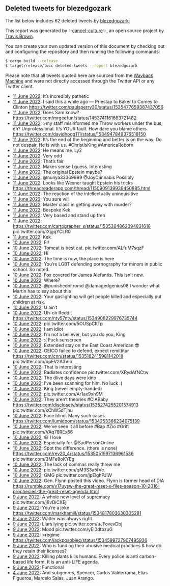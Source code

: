 ## Deleted tweets for blezedgozark

The list below includes 62 deleted tweets by
[blezedgozark](https://twitter.com/blezedgozark).



This report was generated by ✨[cancel-culture](https://github.com/travisbrown/cancel-culture)✨,
an open source project by [Travis Brown](https://twitter.com/travisbrown).

You can create your own updated version of this document by checking out and configuring the
repository and then running the following commands:

```bash
$ cargo build --release
$ target/release/twcc deleted-tweets --report blezedgozark
```

Please note that all tweets quoted here are sourced from the
[Wayback Machine](https://web.archive.org) and were not directly accessed through the Twitter API or
any Twitter client.

* [11 June 2022](https://web.archive.org/web/20220611065203/https://twitter.com/blezedgozark/status/1535515031915274241): It’s incredibly pathetic <!--1535515031915274241-->
* [11 June 2022](https://web.archive.org/web/20220611054124/https://twitter.com/blezedgozark/status/1535497288956620800): I said this a while ago — Priestap to Baker to Comey to Clinton https://twitter.com/paulsperry30/status/1535477659387437056 <!--1535497288956620800-->
* [11 June 2022](https://web.archive.org/web/20220611051447/https://twitter.com/blezedgozark/status/1535490515763834880): Does Sam know? https://twitter.com/mrgeefun/status/1453741161663721482 <!--1535490515763834880-->
* [11 June 2022](https://web.archive.org/web/20220611045844/https://twitter.com/blezedgozark/status/1535486518898327552): >my staff misinformed me Throw workers under the bus, eh? Unprofessional. It’s YOUR fault. How dare you blame others. https://twitter.com/davidhogg111/status/1534947849376518150 <!--1535486518898327552-->
* [11 June 2022](https://web.archive.org/web/20220611041906/https://twitter.com/blezedgozark/status/1535476622085615616): It’s the end of the beginning and better is on the way. Do not despair, He is with us.  #ChristIsKing   #AmericaReborn <!--1535476622085615616-->
* [11 June 2022](https://web.archive.org/web/20220611040944/https://twitter.com/blezedgozark/status/1535474261464211456): He means me. Ly2 <!--1535474261464211456-->
* [11 June 2022](https://web.archive.org/web/20220611012722/https://twitter.com/blezedgozark/status/1535433428899729409): Very odd <!--1535433428899729409-->
* [11 June 2022](https://web.archive.org/web/20220611011754/https://twitter.com/blezedgozark/status/1535431058149105665): That’s fair <!--1535431058149105665-->
* [11 June 2022](https://web.archive.org/web/20220611011740/https://twitter.com/blezedgozark/status/1535430965870243841): Makes sense I guess. Interesting <!--1535430965870243841-->
* [11 June 2022](https://web.archive.org/web/20220611011315/https://twitter.com/blezedgozark/status/1535429853276557312): The original Epstein maybe? <!--1535429853276557312-->
* [11 June 2022](https://web.archive.org/web/20220611010536/https://twitter.com/blezedgozark/status/1535427999713046529): @nunya33369999 @JoyCannabis Possibly <!--1535427999713046529-->
* [11 June 2022](https://web.archive.org/web/20220611005942/https://twitter.com/blezedgozark/status/1535426305889427456): Looks like Wexner taught Epstein his tricks https://threadreaderapp.com/thread/1150909139939450885.html <!--1535426305889427456-->
* [11 June 2022](https://web.archive.org/web/20220611005631/https://twitter.com/blezedgozark/status/1535425531188891648): The reaction of the intellectually uninquisitive <!--1535425531188891648-->
* [11 June 2022](https://web.archive.org/web/20220611003739/https://twitter.com/blezedgozark/status/1535420782574153728): You sure will <!--1535420782574153728-->
* [11 June 2022](https://web.archive.org/web/20220611003431/https://twitter.com/blezedgozark/status/1535419938311000065): Master class in getting away with murder? <!--1535419938311000065-->
* [11 June 2022](https://web.archive.org/web/20220611003028/https://twitter.com/blezedgozark/status/1535418963416387584): Bespoke  Kek <!--1535418963416387584-->
* [11 June 2022](https://web.archive.org/web/20220611002326/https://twitter.com/blezedgozark/status/1535417204694405120): Very based and stand up fren <!--1535417204694405120-->
* [11 June 2022](https://web.archive.org/web/20220611002224/https://twitter.com/blezedgozark/status/1535417018043621376): https://twitter.com/cartographer_s/status/1535304862094831618  pic.twitter.com/lXjgqYCLR0 <!--1535417018043621376-->
* [11 June 2022](https://web.archive.org/web/20220611000320/https://twitter.com/blezedgozark/status/1535412247672918016): Kek <!--1535412247672918016-->
* [10 June 2022](https://web.archive.org/web/20220610234233/https://twitter.com/blezedgozark/status/1535407047793029120): Fr! <!--1535407047793029120-->
* [10 June 2022](https://web.archive.org/web/20220610234035/https://twitter.com/blezedgozark/status/1535406465271287808): Tomcat is best cat. pic.twitter.com/ALfuM7sqzF <!--1535406465271287808-->
* [10 June 2022](https://web.archive.org/web/20220610233652/https://twitter.com/blezedgozark/status/1535405480339681280): Hi <!--1535405480339681280-->
* [10 June 2022](https://web.archive.org/web/20220610224603/https://twitter.com/blezedgozark/status/1535392703386529792): The time is now, the place is here <!--1535392703386529792-->
* [10 June 2022](https://web.archive.org/web/20220610214310/https://twitter.com/blezedgozark/status/1535376786095104001): You’re LGBT defending pornography for minors in public school.   So noted. <!--1535376786095104001-->
* [10 June 2022](https://web.archive.org/web/20220610212800/https://twitter.com/blezedgozark/status/1535373134957752320): Fox covered for James Alefantis. This isn’t new. <!--1535373134957752320-->
* [10 June 2022](https://web.archive.org/web/20220610212144/https://twitter.com/blezedgozark/status/1535371428018548741): Where? <!--1535371428018548741-->
* [10 June 2022](https://web.archive.org/web/20220610210204/https://twitter.com/blezedgozark/status/1535366712563933184): @punishednitromd @damagedgenius08 I wonder what Martin has to say about this <!--1535366712563933184-->
* [10 June 2022](https://web.archive.org/web/20220610200003/https://twitter.com/blezedgozark/status/1535350829393117184): Your gaslighting will get people killed and especially put children at risk. <!--1535350829393117184-->
* [10 June 2022](https://web.archive.org/web/20220610195701/https://twitter.com/blezedgozark/status/1535350197743587328): U ain’t <!--1535350197743587328-->
* [10 June 2022](https://web.archive.org/web/20220610195251/https://twitter.com/blezedgozark/status/1535349031387377664): Uh-oh Reddit https://twitter.com/nty57nty/status/1534908229976735744 <!--1535349031387377664-->
* [10 June 2022](https://web.archive.org/web/20220610194622/https://twitter.com/blezedgozark/status/1535346519389315072): pic.twitter.com/5OUSpCItTp <!--1535346519389315072-->
* [10 June 2022](https://web.archive.org/web/20220610194108/https://twitter.com/blezedgozark/status/1535346166841212929): I am idiot <!--1535346166841212929-->
* [10 June 2022](https://web.archive.org/web/20220610193647/https://twitter.com/blezedgozark/status/1535345135696850945): I’m not a believer, but you do you, King <!--1535345135696850945-->
* [10 June 2022](https://web.archive.org/web/20220610193522/https://twitter.com/blezedgozark/status/1535344761241882625): :(  Fuck sunscreen <!--1535344761241882625-->
* [10 June 2022](https://web.archive.org/web/20220610192422/https://twitter.com/blezedgozark/status/1535341152936730624): Extended stay on the East Coast American 😎 <!--1535341152936730624-->
* [10 June 2022](https://web.archive.org/web/20220610190848/https://twitter.com/blezedgozark/status/1535338086086782976): GEICO failed to defend, expect remittitur  https://twitter.com/cnn/status/1535162415981142018  pic.twitter.com/opEV2A3Vlo <!--1535338086086782976-->
* [10 June 2022](https://web.archive.org/web/20220610190146/https://twitter.com/blezedgozark/status/1535336317357154304): That is interesting <!--1535336317357154304-->
* [10 June 2022](https://web.archive.org/web/20220610185915/https://twitter.com/blezedgozark/status/1535335727168249857): Radiates confidence pic.twitter.com/XRydAfNCtw <!--1535335727168249857-->
* [10 June 2022](https://web.archive.org/web/20220610185349/https://twitter.com/blezedgozark/status/1535334356746571776): The dlive days were kino <!--1535334356746571776-->
* [10 June 2022](https://web.archive.org/web/20220610185259/https://twitter.com/blezedgozark/status/1535334189523841024): I’ve been scanning for him. No luck :( <!--1535334189523841024-->
* [10 June 2022](https://web.archive.org/web/20220610185026/https://twitter.com/blezedgozark/status/1535333488856948737): King (never empty-handed) <!--1535333488856948737-->
* [10 June 2022](https://web.archive.org/web/20220610184537/https://twitter.com/blezedgozark/status/1535332124105969664): pic.twitter.com/Ar1ax9xh9M <!--1535332124105969664-->
* [10 June 2022](https://web.archive.org/web/20220610184509/https://twitter.com/blezedgozark/status/1535332076173504512): They aren’t theories  #CIABaby   https://twitter.com/disclosetv/status/1535274255201574913  pic.twitter.com/xChW5dTjhu <!--1535332076173504512-->
* [10 June 2022](https://web.archive.org/web/20220610183122/https://twitter.com/blezedgozark/status/1535328594376806400): Face blind. Many such cases. https://twitter.com/lumidoom/status/1534253366234075139 <!--1535328594376806400-->
* [10 June 2022](https://web.archive.org/web/20220610180831/https://twitter.com/blezedgozark/status/1535322885518045184): We’ve seen it all before  #Bap   #Zio   #Grift  pic.twitter.com/VAq78REx56 <!--1535322885518045184-->
* [10 June 2022](https://web.archive.org/web/20220610180316/https://twitter.com/blezedgozark/status/1535321624387256321): 😃 I love <!--1535321624387256321-->
* [10 June 2022](https://web.archive.org/web/20220610175955/https://twitter.com/blezedgozark/status/1535316454584700928): Especially for  @SadPersonOnline <!--1535320792891658240-->
* [10 June 2022](https://web.archive.org/web/20220610175622/https://twitter.com/blezedgozark/status/1535319789668687873): Spot the difference. (there is none)  https://twitter.com/rev20_4/status/1535051997136961536  pic.twitter.com/3MFe8oKYEg <!--1535319789668687873-->
* [10 June 2022](https://web.archive.org/web/20220610174956/https://twitter.com/blezedgozark/status/1535318288875474944): The lack of commas really threw me <!--1535318288875474944-->
* [10 June 2022](https://web.archive.org/web/20220610174826/https://twitter.com/blezedgozark/status/1535317913174831105): pic.twitter.com/qM3S3a5fVe <!--1535317913174831105-->
* [10 June 2022](https://web.archive.org/web/20220610175955/https://twitter.com/blezedgozark/status/1535316454584700928): GMG pic.twitter.com/jpElghPJlW <!--1535316454584700928-->
* [10 June 2022](https://web.archive.org/web/20220610174242/https://twitter.com/blezedgozark/status/1535315969022697473): Gen. Flynn posted this video. Flynn is former head of DIA https://rumble.com/v17uysw-the-great-reset-x-files-season-10-2016-prophecies-the-great-reset-agenda.html <!--1535315969022697473-->
* [ 9 June 2022](https://web.archive.org/web/20220610194802/https://twitter.com/blezedgozark/status/1535001473821446144): A whole new level of supremacy pic.twitter.com/j8vDiCXEji <!--1535001473821446144-->
* [ 9 June 2022](https://web.archive.org/web/20220609204222/https://twitter.com/blezedgozark/status/1534999250802647040): You’re a joke https://twitter.com/markhamill/status/1534817803630305281 <!--1534999250802647040-->
* [ 9 June 2022](https://web.archive.org/web/20220609201150/https://twitter.com/blezedgozark/status/1534991458666618880): Walter was always right <!--1534991458666618880-->
* [ 9 June 2022](https://web.archive.org/web/20220609195930/https://twitter.com/blezedgozark/status/1534988444908150785): Liars lying pic.twitter.com/uJFovevDbj <!--1534988444908150785-->
* [ 9 June 2022](https://web.archive.org/web/20220609195818/https://twitter.com/blezedgozark/status/1534988152858763264): Mood pic.twitter.com/yEl0dtbzuG <!--1534988152858763264-->
* [ 9 June 2022](https://web.archive.org/web/20220609192119/https://twitter.com/blezedgozark/status/1534978931731812353): >regime https://twitter.com/jackposobiec/status/1534599727907495936 <!--1534978931731812353-->
* [ 9 June 2022](https://web.archive.org/web/20220609184114/https://twitter.com/blezedgozark/status/1534968704714219520): Who is funding their abusive medical practices & how do they retain their licenses? <!--1534968704714219520-->
* [ 9 June 2022](https://web.archive.org/web/20220609182757/https://twitter.com/blezedgozark/status/1534965443353808896): Killing plants kills humans. Every police is anti carbon-based life form. It is an anti-LIFE agenda. <!--1534965443353808896-->
* [ 9 June 2022](https://web.archive.org/web/20220609161123/https://twitter.com/blezedgozark/status/1534931094025293825): Functional <!--1534931094025293825-->
* [ 4 June 2022](https://web.archive.org/web/20220604193621/https://twitter.com/blezedgozark/status/1533170705684221955): And subgenres, Spencer, Carlos Valderrama, Elias Figueroa, Marcelo Salas, Juan Arango. <!--1533170705684221955-->

